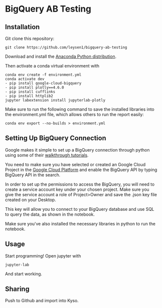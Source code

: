 # BigQuery AB Testing

## Installation

Git clone this repository:

```
git clone https://github.com/leysen1/bigquery-ab-testing
```

Download and install the [Anaconda Python distribution](https://www.anaconda.com/distribution/).

Then activate a conda virtual environment with

```
conda env create -f environment.yml
conda activate dev
- pip install google-cloud-bigquery
- pip install plotly==4.6.0
- pip install cufflinks
- pip install httplib2
jupyter labextension install jupyterlab-plotly
```

Make sure to run the following command to save the installed libraries into the environment.yml file,
which allows others to run the report easily:

```
conda env export --no-builds > environment.yml
```

## Setting Up BigQuery Connection 

Google makes it simple to set up a BigQuery connection through python using some of their [walkthrough tutorials](https://cloud.google.com/bigquery/docs/quickstarts/quickstart-client-libraries#client-libraries-install-python).

You need to make sure you have selected or created an Google Cloud Project in the [Google Cloud Platform](https://console.cloud.google.com/) and enable the BigQuery API by typing BigQuery API in the search.

In order to set up the permissions to access the BigQuery, you will need to create a service account key under your chosen project. Make sure you give the service account a role of Project>Owner and save the .json key file created on your Desktop.
 
This key will allow you to connect to your BigQuery database and use SQL to query the data, as shown in the notebook.

Make sure you've also installed the necessary libraries in python to run the notebook.


## Usage

Start programming! Open jupyter with

```
jupyter-lab
```

And start working.


## Sharing

Push to Github and import into Kyso.